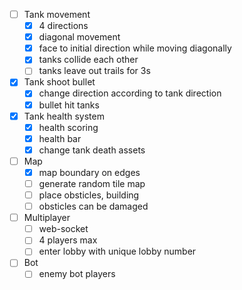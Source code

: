 - [ ] Tank movement
  - [x] 4 directions
  - [x] diagonal movement
  - [x] face to initial direction while moving diagonally
  - [x] tanks collide each other
  - [ ] tanks leave out trails for 3s
- [x] Tank shoot bullet
  - [x] change direction according to tank direction
  - [x] bullet hit tanks
- [x] Tank health system
  - [x] health scoring
  - [x] health bar
  - [x] change tank death assets
- [ ] Map
  - [x] map boundary on edges
  - [ ] generate random tile map
  - [ ] place obsticles, building
  - [ ] obsticles can be damaged
- [ ] Multiplayer
  - [ ] web-socket
  - [ ] 4 players max
  - [ ] enter lobby with unique lobby number
- [ ] Bot
  - [ ] enemy bot players
